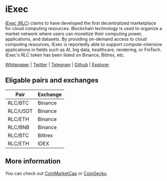# iExec
[iExec (RLC)](https://iex.ec/) claims to have developed the first decentralized marketplace for cloud computing resources. Blockchain technology is used to organize a market network where users can monetize their computing power, applications, and datasets. By providing on-demand access to cloud computing resources, iExec is reportedly able to support compute-intensive applications in fields such as AI, big data, healthcare, rendering, or FinTech. iExec's RLC token has been listed on Binance, Bittrex, etc. 

[Whitepaper](https://iex.ec/wp-content/uploads/pdf/iExec-WPv3.0-English.pdf) | [Twitter](https://twitter.com/iEx_ec) | [Telegram](https://goo.gl/fH3EHT) | [Github](https://github.com/iExecBlockchainComputing) | [Explorer](https://etherscan.io/token/0x607F4C5BB672230e8672085532f7e901544a7375)

## Eligable pairs and exchanges
Pair | Exchange 
---|--- 
 RLC/BTC | Binance
 RLC/USDT | Binance
 RLC/ETH | Binance
 RLC/BNB | Binance
 RLC/BTC | Bittrex
 RLC/ETH | IDEX

## More information 
You can check out [CoinMarketCap](https://coinmarketcap.com/currencies/rlc/markets/) or [CoinGecko](https://www.coingecko.com/en/coins/iexec-rlc).